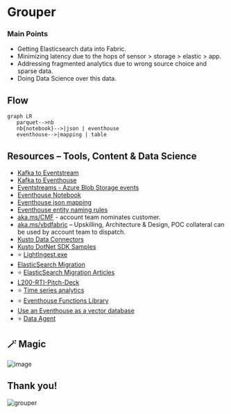 # Grouper

### Main Points 
- Getting Elasticsearch data into Fabric. 
- Minimizing latency due to the hops of sensor > storage > elastic > app. 
- Addressing fragmented analytics due to wrong source choice and sparse data. 
- Doing Data Science over this data. 

## Flow
```mermaid
graph LR
   parquet-->nb
   nb{notebook}-->|json | eventhouse
   eventhouse-->|mapping | table
```

## Resources – Tools, Content & Data Science

- [Kafka to Eventstream](https://learn.microsoft.com/fabric/real-time-intelligence/event-streams/connect-connecots-in-virtual-network-on-premises)
- [Kafka to Eventhouse](https://learn.microsoft.com/azure/data-explorer/integrate-overview?tabs=connectors#apache-kafka)
- [Eventstreams - Azure Blob Storage events](https://learn.microsoft.com/fabric/real-time-intelligence/event-streams/add-source-azure-blob-storage)
- [Eventhouse Notebook](https://learn.microsoft.com/fabric/real-time-intelligence/notebooks)
- [Eventhouse json mapping](https://learn.microsoft.com/kusto/management/json-mapping?view=microsoft-fabric)
- [Eventhouse entity naming rules](https://learn.microsoft.com/kusto/query/schema-entities/entity-names?view=microsoft-fabric#identifier-naming-rules)
- [aka.ms/CMF](https://aka.ms/cmf) - account team nominates customer.
- [aka.ms/vbdfabric](https://aka.ms/vbdfabric) – Upskilling, Architecture & Design, POC collateral can be used by account team to dispatch.
- [Kusto Data Connectors](https://learn.microsoft.com/fabric/real-time-intelligence/data-connectors/data-connectors)
- [Kusto DotNet SDK Samples](https://github.com/Azure/azure-kusto-samples-dotnet)
- ⭐ [LightIngest.exe](https://learn.microsoft.com/azure/data-explorer/lightingest)
- [ElasticSearch Migration](https://learn.microsoft.com/en-us/azure/data-explorer/migrate-elasticsearch-to-azure-data-explorer)
- ⭐ [ElasticSearch Migration Articles](https://techcommunity.microsoft.com/search?q=elasticsearch&location=board%3AAzureDataExplorer)
- [L200-RTI-Pitch-Deck](https://livesend.microsoft.com/i/PLUSSIGNr___hsgumvgQLZHEMQU33BhzpcHEMh8PLUSSIGN0NfgovPLUSSIGNzss3W7V0QX1lVBwuSUdImTNUYtbcoHcLCZs1NDzxMCCne8UWKGnT2CUv63Zjy___4QgyDbFSFoA3Y6CAfIHCUvuDQHNF)
- ⭐ [Time series analytics](https://learn.microsoft.com/kusto/query/time-series-analysis?view=microsoft-fabric)
- ⭐ [Eventhouse Functions Library](https://learn.microsoft.com/kusto/functions-library/functions-library?view=microsoft-fabric)
- [Use an Eventhouse as a vector database](https://learn.microsoft.com/fabric/real-time-intelligence/vector-database-eventhouse)
- ⭐ [Data Agent](https://learn.microsoft.com/fabric/data-science/how-to-create-data-agent)

## 🪄 Magic
![image](https://github.com/user-attachments/assets/e9b9fca2-d72f-47f9-9aa2-0b486ed5f895)

## Thank you!
![grouper](https://upload.wikimedia.org/wikipedia/commons/thumb/5/59/Baltimore_Aquarium_-_Mycteroperca_microlepis_-_05.jpg/1600px-Baltimore_Aquarium_-_Mycteroperca_microlepis_-_05.jpg?20160812032609)
